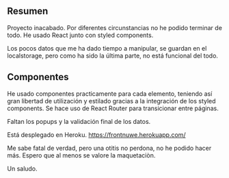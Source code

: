 ## Resumen

Proyecto inacabado.
Por diferentes circunstancias no he podido terminar de todo.
He usado React junto con styled components.

Los pocos datos que me ha dado tiempo a manipular, se guardan en el localstorage, pero como ha sido la última parte, no está funcional del todo.


## Componentes
He usado componentes practicamente para cada elemento, teniendo así gran libertad de utilización y estilado gracias a la integración de los styled components. 
Se hace uso de React Router para transicionar entre páginas.

Faltan los popups y la validación final de los datos.

Está desplegado en Heroku. https://frontnuwe.herokuapp.com/

Me sabe fatal de verdad, pero una otitis no perdona, no he podido hacer más. Espero que al menos se valore la maquetaciòn.

Un saludo.